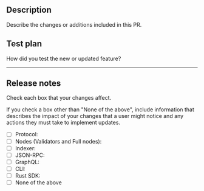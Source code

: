 ## Description 

Describe the changes or additions included in this PR.

## Test plan 

How did you test the new or updated feature?

---

## Release notes

Check each box that your changes affect.

If you check a box other than "None of the above", include information that describes the impact of your changes that a user might notice and any actions they must take to implement updates. 

- [ ] Protocol: 
- [ ] Nodes (Validators and Full nodes): 
- [ ] Indexer: 
- [ ] JSON-RPC: 
- [ ] GraphQL: 
- [ ] CLI: 
- [ ] Rust SDK: 
- [ ] None of the above
